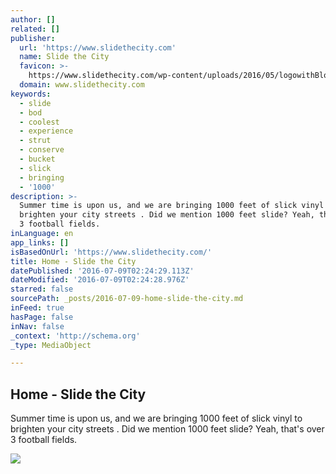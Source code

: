 ```yaml
---
author: []
related: []
publisher:
  url: 'https://www.slidethecity.com'
  name: Slide the City
  favicon: >-
    https://www.slidethecity.com/wp-content/uploads/2016/05/logowithBlock-e1465503945441.png
  domain: www.slidethecity.com
keywords:
  - slide
  - bod
  - coolest
  - experience
  - strut
  - conserve
  - bucket
  - slick
  - bringing
  - '1000'
description: >-
  Summer time is upon us, and we are bringing 1000 feet of slick vinyl to
  brighten your city streets . Did we mention 1000 feet slide? Yeah, that's over
  3 football fields.
inLanguage: en
app_links: []
isBasedOnUrl: 'https://www.slidethecity.com/'
title: Home - Slide the City
datePublished: '2016-07-09T02:24:29.113Z'
dateModified: '2016-07-09T02:24:28.976Z'
starred: false
sourcePath: _posts/2016-07-09-home-slide-the-city.md
inFeed: true
hasPage: false
inNav: false
_context: 'http://schema.org'
_type: MediaObject

---
```

<article style=""><h1>Home - Slide the City</h1><p>Summer time is upon us, and we are bringing 1000 feet of slick vinyl to brighten your city streets . Did we mention 1000 feet slide? Yeah, that's over 3 football fields.</p><img src="https://www.slidethecity.com/wp-content/uploads/2015/12/logowithBlock-e1451604285306.png" /></article>